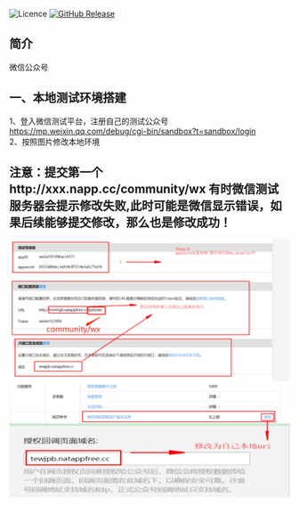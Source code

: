 ![Licence](https://img.shields.io/badge/licence-none-green.svg)
[![GitHub Release](https://img.shields.io/github/release/lihengming/spring-boot-api-project-seed.svg)](https://github.com/lihengming/spring-boot-api-project-seed/releases)
## 简介
微信公众号
## 一、本地测试环境搭建
1、登入微信测试平台，注册自己的测试公众号
https://mp.weixin.qq.com/debug/cgi-bin/sandbox?t=sandbox/login   
2、按照图片修改本地环境  
## 注意：提交第一个http://xxx.napp.cc/community/wx  有时微信测试服务器会提示修改失败,此时可能是微信显示错误，如果后续能够提交修改，那么也是修改成功！
![image](https://github.com/xiaosong-git/wx_smart_community/blob/master/images/localuri1.png)
![image](https://github.com/xiaosong-git/wx_smart_community/blob/master/images/localuri2.png)
